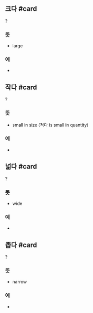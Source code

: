 ## 크다 #card
?
### 뜻
- large
### 예
-
<!--SR:!2025-02-21,4,270-->

## 작다 #card
?
### 뜻
- small in size (적다 is small in quantity)
### 예
-

## 넓다 #card
?
### 뜻
- wide
### 예
-

## 좁다 #card
?
### 뜻
- narrow
### 예
-
<!--SR:!2025-02-20,3,250-->
